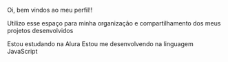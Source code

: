 Oi, bem vindos ao meu perfil!!

Utilizo esse espaço para minha organização e compartilhamento dos meus projetos desenvolvidos

Estou estudando na Alura
Estou me desenvolvendo na linguagem JavaScript
